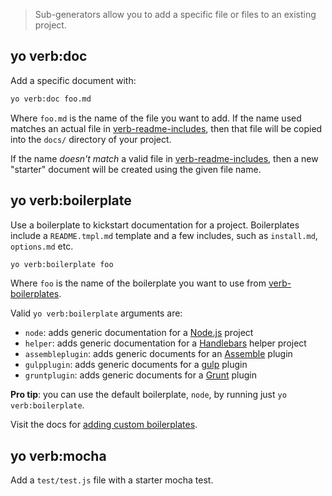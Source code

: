 > Sub-generators allow you to add a specific file or files to an existing project.

## yo verb:doc

Add a specific document with:

```bash
yo verb:doc foo.md
```

Where `foo.md` is the name of the file you want to add. If the name used matches an actual file in [verb-readme-includes](https://github.com/assemble/verb-readme-includes), then that file will be copied into the `docs/` directory of your project.

If the name _doesn't match_ a valid file in [verb-readme-includes](https://github.com/assemble/verb-readme-includes), then a new "starter" document will be created using the given file name.

## yo verb:boilerplate

Use a boilerplate to kickstart documentation for a project. Boilerplates include a `README.tmpl.md` template and a few includes, such as `install.md`, `options.md` etc.

```bash
yo verb:boilerplate foo
```

Where `foo` is the name of the boilerplate you want to use from [verb-boilerplates](https://github.com/assemble/verb-boilerplates).

Valid `yo verb:boilerplate` arguments are:

* `node`: adds generic documentation for a [Node.js](nodejs.org) project
* `helper`: adds generic documentation for a [Handlebars](handlebarsjs.com) helper project
* `assembleplugin`: adds generic documents for an [Assemble](https://github.com/assemble/assemble) plugin
* `gulpplugin`: adds generic documents for a [gulp](gulpjs.com) plugin
* `gruntplugin`: adds generic documents for a [Grunt](gruntjs.com) plugin

**Pro tip**: you can use the default boilerplate, `node`, by running just `yo verb:boilerplate`.

Visit the docs for [adding custom boilerplates](./docs/custom-boilerplates.md).

## yo verb:mocha

Add a `test/test.js` file with a starter mocha test.